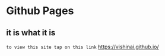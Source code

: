 # Github Pages
## it is what it is

`to view this site tap on this link` 
https://vishinai.github.io/